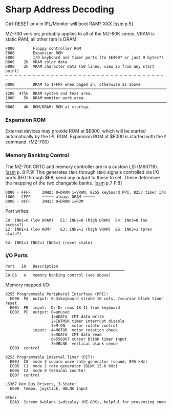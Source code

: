 Sharp Address Decoding
======================

Ctrl-RESET or `#` in IPL/Monitor will boot RAM? XXX [[ssm] p.5]

MZ-700 version; probably applies to all of the MZ-80K series.
VRAM is static RAM; all other ram is DRAM.


    F000        Floppy controller ROM
    E800        Expansion ROM
    E000        I/O keyboard and timer ports (to $E400? or just 9 bytes?)
    D800    2k  VRAM color data
    D000    2k  VRAM character data (50 lines, view 25 from any start point)
    ─ ─ ─ ─ ─ ─ ─ ─ ─ ─ ─ ─ ─ ─ ─ ─ ─ ─ ─ ─ ─ ─ ─ ─ ─ ─ ─ ─ ─ ─ ─ ─ ─ ─ ─ ─
    D000        DRAM to $FFFF when paged in, otherwise as above
    ───────────────────────────────────────────────────────────────────────
    1200  47½k  DRAM system and text area.
    1000   .5k  DRAM monitor work area.
    ───────────────────────────────────────────────────────────────────────
    0000    4K  ROM/DRAM: ROM at startup.

### Expansion ROM

External devices may provide ROM at $E800, which will be started
automatically by the IPL ROM. Expansion ROM at $F000 is started with the
`F` command. (MZ-700)

### Memory Banking Control

The MZ-700 CRTC and memory controller are in a custom LSI (M60719).
[[ssm] p. 8 P.9] This generates `INH1` through `INH3` signals controlled
via I/O ports $E0 through $E8; send any output to these to set. These
determine the mapping of the two changable banks. [[ssm] p.7 P.8]

    D000 - FFFF     INH2: 0=DRAM 1=VRAM, 8255 keyboard PPI, 8253 timer I/O
    1000 - CFFF     ───── always DRAM ─────
    0000 - 0FFF     INH1: 0=DRAM 1=ROM

Port writes:

    E0: INH1=0 (low DRAM)   E1: INH2=0 (high DRAM)  E4: INH3=0 (no access?)
    E2: INH1=1 (low ROM)    E3: INH2=1 (high VRAM)  E6: INH3=1 (prev state?)

    E4: INH1=1 INH2=1 INH3=1 (reset state)

### I/O Ports

    Port   IO   Description
    ────────────────────────────────────────────────────
    E0-E6   o   memory banking control (see above)

Memory mapped I/O:

    8255 Programmable Peripheral Interface (PPI):
      E000  PA  output: 0-3=keyboard strobe 10 cols, 7=cursor blink timer reset
      E001  PB  input:  D₀-D₇ rows 18-11 from keyboard
      E002  PC  output: 0=unused
                        1=WDATA  CMT data write
                        2=INTMSK timer interrupt disable
                        3=M-ON   motor rotate control
                input:  4=MOTOR  motor rotation check
                        5=RDATA  CMT data read
                        6=556OUT cursor blink timer input
                        7=VBLNK  vertical blank sense
      E003  control

    8253 Programmable Interval Timer (PIT):
      E004  C0  mode 3 square wave rate generator (sound, 895 kHz)
      E005  C1  mode 2 rate generator (BLNK 15.6 kHz)
      E006  C2  mode 0 terminal counter
      E007  control

    LS367 Hex Bus Drivers, 3-State:
      E008  tempo, joystick, HBLNK input

    Other
      E8A3  Screen 0=blank 1=display (MZ-80K), helpful for preventing snow



<!-------------------------------------------------------------------->
[som 127]: https://archive.org/details/sharpmz700ownersmanual/page/n128/mode/1up?view=theater
[ssm]: https://archive.org/details/sharpmz700servicemanual/page/n7/mode/1up?view=theater
